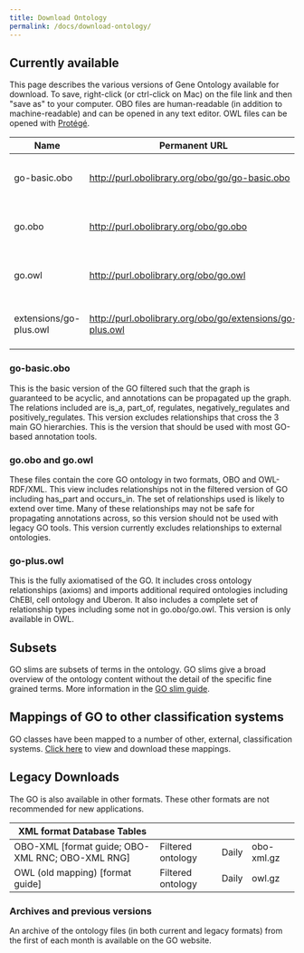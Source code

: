 ```yaml
---
title: Download Ontology
permalink: /docs/download-ontology/
---
```

## Currently available

This page describes the various versions of Gene Ontology available for download. To save, right-click (or ctrl-click on Mac) on the file link and then "save as" to your computer. OBO files are human-readable (in addition to machine-readable) and can be opened in any text editor. OWL files can be opened with [Protégé](https://protege.stanford.edu/).

|Name 	|Permanent URL |	Description|
|-------|--------------|-------------|
|go-basic.obo |	http://purl.obolibrary.org/obo/go/go-basic.obo |	Filtered, for use with legacy tools|
|go.obo |	http://purl.obolibrary.org/obo/go.obo |	Core ontology (OBO Format)|
|go.owl |	http://purl.obolibrary.org/obo/go.owl |	Core ontology (OWL RDF/XML)|
|extensions/go-plus.owl |	http://purl.obolibrary.org/obo/go/extensions/go-plus.owl 	|Core plus additional axioms, vetted|

### go-basic.obo

This is the basic version of the GO filtered such that the graph is guaranteed to be acyclic, and annotations can be propagated up the graph. The relations included are is_a, part_of, regulates, negatively_regulates and positively_regulates. This version excludes relationships that cross the 3 main GO hierarchies. This is the version that should be used with most GO-based annotation tools.
### go.obo and go.owl

These files contain the core GO ontology in two formats, OBO and OWL-RDF/XML. This view includes relationships not in the filtered version of GO including has_part and occurs_in. The set of relationships used is likely to extend over time. Many of these relationships may not be safe for propagating annotations across, so this version should not be used with legacy GO tools. This version currently excludes relationships to external ontologies.
### go-plus.owl

This is the fully axiomatised of the GO. It includes cross ontology relationships (axioms) and imports additional required ontologies including ChEBI, cell ontology and Uberon. It also includes a complete set of relationship types including some not in go.obo/go.owl. This version is only available in OWL.
## Subsets

GO slims are subsets of terms in the ontology. GO slims give a broad overview of the ontology content without the detail of the specific fine grained terms. More information in the [GO slim guide](http://geneontology.org/page/go-slim-and-subset-guide/).
## Mappings of GO to other classification systems

GO classes have been mapped to a number of other, external, classification systems. [Click here](http://geneontology.org/page/download-mappings) to view and download these mappings.
## Legacy Downloads

The GO is also available in other formats. These other formats are not recommended for new applications.

|**XML format** Database Tables||||
|-------|--------------|-------------|-----|
|OBO-XML [format guide; OBO-XML RNC; OBO-XML RNG] |	Filtered ontology |	Daily |	obo-xml.gz|
|OWL (old mapping) [format guide] |	Filtered ontology |	Daily |	owl.gz|

### Archives and previous versions

An archive of the ontology files (in both current and legacy formats) from the first of each month is available on the GO website.
